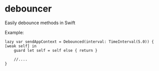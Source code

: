 # debouncer
Easily debounce methods in Swift

Example:
```
lazy var sendAppContext = Debounced(interval: TimeInterval(5.0)) { [weak self] in
    guard let self = self else { return }

    //....
}
```
